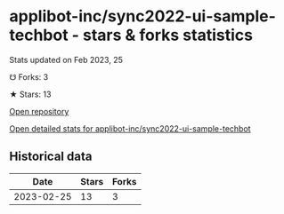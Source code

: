 # applibot-inc/sync2022-ui-sample-techbot - stars & forks statistics

Stats updated on Feb 2023, 25

☋ Forks: 3

★ Stars: 13

[Open repository](https://github.com/applibot-inc/sync2022-ui-sample-techbot)

[Open detailed stats for applibot-inc/sync2022-ui-sample-techbot](https://reviewgithub.com/rep/applibot-inc/sync2022-ui-sample-techbot)

## Historical data
| Date | Stars | Forks |
|------|-------|-------|
| 2023-02-25 | 13 | 3 | 

